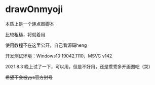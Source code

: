 <!--
 * @Author: your name
 * @Date: 2021-07-29 12:54:06
 * @LastEditTime: 2021-08-03 22:24:25
 * @LastEditors: Please set LastEditors
 * @Description: In User Settings Edit
 * @FilePath: \drawOnmyoji\README.md
-->
# drawOnmyoji

本质上是一个连点器脚本

比较粗糙，将就着用

使用教程不在这里公开，自己看源码heng

开发测试环境：Windows10 19042.1110，MSVC v142

2021.8.3 晚上试了一下，可以用，但是不好用，还是乖乖多开画图吧（哭）

~~希望不会被yys官方封号~~

